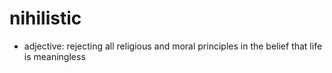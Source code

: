 # nihilistic
* adjective: rejecting all religious and moral principles in the belief that life is meaningless
